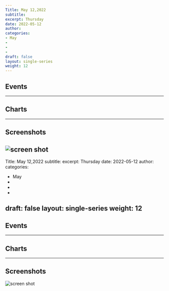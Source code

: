 ```yaml
---
Title: May 12,2022
subtitle: 
excerpt: Thursday
date: 2022-05-12
author:
categories:
- May
-
-
-
draft: false
layout: single-series
weight: 12
---
```



## Events



---



## Charts
---



## Screenshots



![screen shot](20220512_000xxx.png)
---
Title: May 12,2022
subtitle: 
excerpt: Thursday
date: 2022-05-12
author:
categories:
- May
-
-
-
draft: false
layout: single-series
weight: 12
---


## Events



---



## Charts
---



## Screenshots



![screen shot](20220512_000xxx.png)
